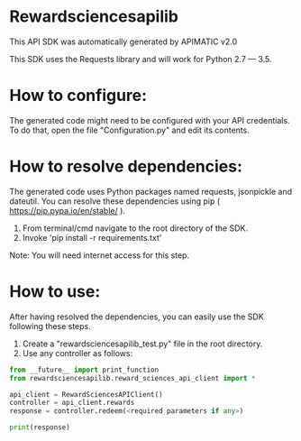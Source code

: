 Rewardsciencesapilib
=================
This API SDK was automatically generated by APIMATIC v2.0

This SDK uses the Requests library and will work for Python 2.7 — 3.5.

How to configure:
=================
The generated code might need to be configured with your API credentials. 
To do that, open the file "Configuration.py" and edit its contents.

How to resolve dependencies: 
===========================
The generated code uses Python packages named requests, jsonpickle and dateutil.
You can resolve these dependencies using pip ( https://pip.pypa.io/en/stable/ ).

  1. From terminal/cmd navigate to the root directory of the SDK.
  2. Invoke 'pip install -r requirements.txt'

Note: You will need internet access for this step.

How to use:
===========
After having resolved the dependencies, you can easily use the SDK following these steps.

  1. Create a "rewardsciencesapilib_test.py" file in the root directory.
  2. Use any controller as follows:
```python
from __future__ import print_function
from rewardsciencesapilib.reward_sciences_api_client import *

api_client = RewardSciencesAPIClient()
controller = api_client.rewards
response = controller.redeem(<required parameters if any>)

print(response)
```